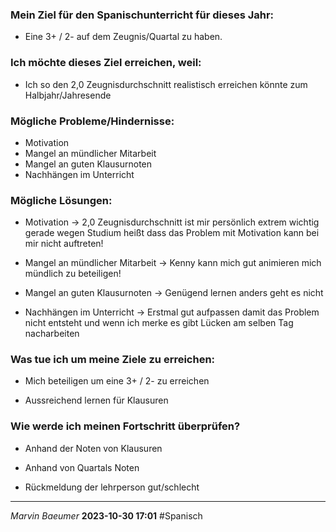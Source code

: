 ### **Mein Ziel für den Spanischunterricht für dieses Jahr:**
- Eine 3+ / 2- auf dem Zeugnis/Quartal zu haben.
### Ich möchte dieses Ziel erreichen, weil:
- Ich so den 2,0 Zeugnisdurchschnitt realistisch erreichen könnte zum Halbjahr/Jahresende
### Mögliche Probleme/Hindernisse:
- Motivation
- Mangel an mündlicher Mitarbeit
- Mangel an guten Klausurnoten
- Nachhängen im Unterricht
### Mögliche Lösungen:
- Motivation -> 2,0 Zeugnisdurchschnitt ist mir persönlich extrem wichtig gerade wegen Studium heißt dass das Problem mit Motivation kann bei mir nicht auftreten!

- Mangel an mündlicher Mitarbeit -> Kenny kann mich gut animieren mich mündlich zu beteiligen!

- Mangel an guten Klausurnoten -> Genügend lernen anders geht es nicht

- Nachhängen im Unterricht -> Erstmal gut aufpassen damit das Problem nicht entsteht und wenn ich merke es gibt Lücken am selben Tag nacharbeiten
### Was tue ich um meine Ziele zu erreichen:
- Mich beteiligen um eine 3+ / 2- zu erreichen

- Aussreichend lernen für Klausuren
### Wie werde ich meinen Fortschritt überprüfen?
- Anhand der Noten von Klausuren

- Anhand von Quartals Noten

- Rückmeldung der lehrperson gut/schlecht
---
*Marvin Baeumer* **2023-10-30 17:01** #Spanisch